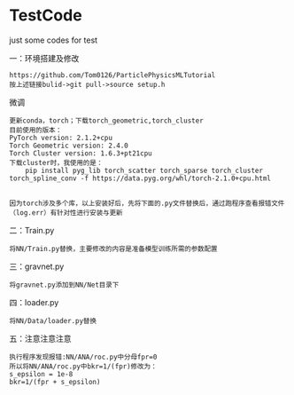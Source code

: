 # TestCode
just some codes for test


一：环境搭建及修改


    https://github.com/Tom0126/ParticlePhysicsMLTutorial
    按上述链接bulid->git pull->source setup.h
  微调

    更新conda，torch；下载torch_geometric,torch_cluster
    目前使用的版本：
    PyTorch version: 2.1.2+cpu
    Torch Geometric version: 2.4.0
    Torch Cluster version: 1.6.3+pt21cpu
    下载cluster时，我使用的是：
        pip install pyg_lib torch_scatter torch_sparse torch_cluster torch_spline_conv -f https://data.pyg.org/whl/torch-2.1.0+cpu.html
    
    
    因为torch涉及多个库，以上安装好后，先将下面的.py文件替换后，通过跑程序查看报错文件（log.err）有针对性进行安装与更新
二：Train.py

    将NN/Train.py替换，主要修改的内容是准备模型训练所需的参数配置
三：gravnet.py

    将gravnet.py添加到NN/Net目录下

四：loader.py

    将NN/Data/loader.py替换

五：注意注意注意

    执行程序发现报错:NN/ANA/roc.py中分母fpr=0
    所以将NN/ANA/roc.py中bkr=1/(fpr)修改为：
    s_epsilon = 1e-8
    bkr=1/(fpr + s_epsilon)
